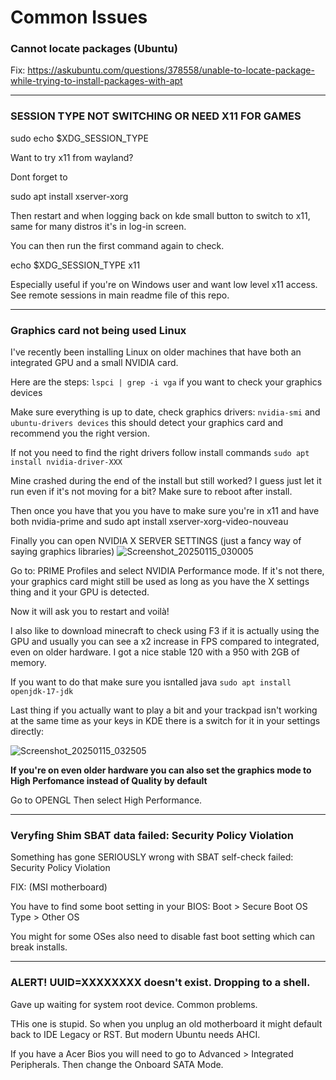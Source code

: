 # Common Issues

### Cannot locate packages (Ubuntu)

Fix: https://askubuntu.com/questions/378558/unable-to-locate-package-while-trying-to-install-packages-with-apt

----

### SESSION TYPE NOT SWITCHING OR NEED X11 FOR GAMES

  sudo echo $XDG_SESSION_TYPE

Want to try x11 from wayland?

Dont forget to 

  sudo apt install xserver-xorg

Then restart and when logging back on kde small button to switch to x11, same for many distros it's in log-in screen.

You can then run the first command again to check. 

  echo $XDG_SESSION_TYPE
  x11

Especially useful if you're on Windows user and want low level x11 access. See remote sessions in main readme file of this repo.

----

### Graphics card not being used Linux

I've recently been installing Linux on older machines that have both an integrated GPU and a small NVIDIA card.

Here are the steps:
```lspci | grep -i vga``` if you want to check your graphics devices

Make sure everything is up to date, check graphics drivers: ```nvidia-smi``` and ``` ubuntu-drivers devices``` this should detect your graphics card and recommend you the right version.

If not you need to find the right drivers follow install commands ```sudo apt install nvidia-driver-XXX```

Mine crashed during the end of the install but still worked? I guess just let it run even if it's not moving for a bit?
Make sure to reboot after install.

Then once you have that you you have to make sure you're in x11 and have both nvidia-prime and sudo apt install xserver-xorg-video-nouveau

Finally you can open NVIDIA X SERVER SETTINGS (just a fancy way of saying graphics libraries) 
![Screenshot_20250115_030005](https://github.com/user-attachments/assets/9c2cd7c9-2589-4828-a24a-76aebf7ac701)

Go to: PRIME Profiles and select NVIDIA Performance mode. If it's not there, your graphics card might still be used as long as you have the X settings thing and it your GPU is detected. 

Now it will ask you to restart and voilà!

I also like to download minecraft to check using F3 if it is actually using the GPU and usually you can see a x2 increase in FPS compared to integrated, even on older hardware. I got a nice stable 120 with a 950 with 2GB of memory. 

If you want to do that make sure you isntalled java ``` sudo apt install openjdk-17-jdk ```

Last thing if you actually want to play a bit and your trackpad isn't working at the same time as your keys in KDE there is a switch for it in your settings directly:

![Screenshot_20250115_032505](https://github.com/user-attachments/assets/85582216-08d9-4d9d-bfde-b2be0c26d2c3)

**If you're on even older hardware you can also set the graphics mode to High Perfomance instead of Quality by default**

Go to OPENGL Then select High Performance.

---

### Veryfing Shim SBAT data failed: Security Policy Violation
Something has gone SERIOUSLY wrong with SBAT self-check failed: Security Policy Violation

FIX: (MSI motherboard) 

You have to find some boot setting in your BIOS:
Boot > Secure Boot
OS Type > Other OS

You might for some OSes also need to disable fast boot setting which can break installs. 

---

### ALERT! UUID=XXXXXXXX doesn't exist. Dropping to a shell. 
Gave up waiting for system root device. Common problems.


THis one is stupid. So when you unplug an old motherboard it might default back to IDE Legacy or RST. But modern Ubuntu needs AHCI. 

If you have a Acer Bios you will need to go to Advanced > Integrated Peripherals.
Then change the Onboard SATA Mode. 




